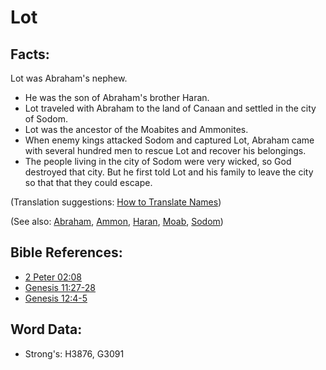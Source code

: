 # Lot #

## Facts: ##

Lot was Abraham's nephew.

* He was the son of Abraham's brother Haran.
* Lot traveled with Abraham to the land of Canaan and settled in the city of Sodom.
* Lot was the ancestor of the Moabites and Ammonites.
* When enemy kings attacked Sodom and captured Lot, Abraham came with several hundred men to rescue Lot and recover his belongings.
* The people living in the city of Sodom were very wicked, so God destroyed that city. But he first told Lot and his family to leave the city so that that they could escape.

(Translation suggestions: [How to Translate Names](rc://en/ta/man/translate/translate-names))

(See also: [Abraham](../names/abraham.md), [Ammon](../names/ammon.md), [Haran](../names/haran.md), [Moab](../names/moab.md), [Sodom](../names/sodom.md))

## Bible References: ##

* [2 Peter 02:08](rc://en/tn/help/2pe/02/08)
* [Genesis 11:27-28](rc://en/tn/help/gen/11/27)
* [Genesis 12:4-5](rc://en/tn/help/gen/12/04)

## Word Data: ##

* Strong's: H3876, G3091

